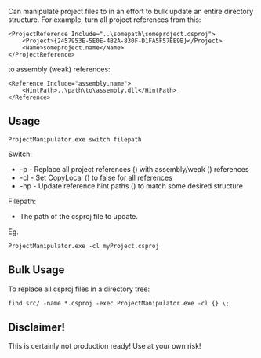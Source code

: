 Can manipulate project files to in an effort to bulk update an entire directory structure. For example, turn all project references from this:

	<ProjectReference Include="..\somepath\someproject.csproj">
		<Project>{2457953E-5E0E-4B2A-830F-D1FA5F57EE9B}</Project>
		<Name>someproject.name</Name>
	</ProjectReference>

to assembly (weak) references:

	<Reference Include="assembly.name">
		<HintPath>..\path\to\assembly.dll</HintPath>
    </Reference>

Usage
----------------------

	ProjectManipulator.exe switch filepath

Switch:

* -p - Replace all project references (<ProjectReference>) with assembly/weak (<Reference>) references
* -cl - Set CopyLocal (<private>) to false for all references
* -hp - Update reference hint paths (<HintPath>) to match some desired structure

Filepath:

* The path of the csproj file to update.

Eg.
	
	ProjectManipulator.exe -cl myProject.csproj

Bulk Usage
----------------------

To replace all csproj files in a directory tree:

	find src/ -name *.csproj -exec ProjectManipulator.exe -cl {} \;
	
Disclaimer!
----------------------

This is certainly not production ready! Use at your own risk!